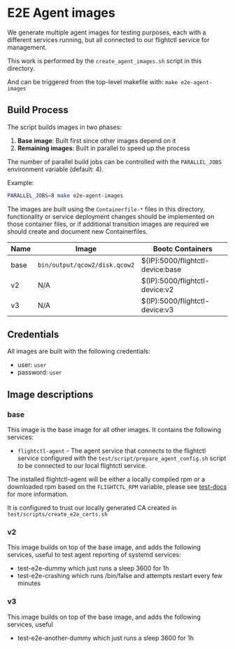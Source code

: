 # E2E Agent images

We generate multiple agent images for testing purposes, each with a different
services running, but all connected to our flightctl service for management.

This work is performed by the `create_agent_images.sh` script in this
directory.

And can be triggered from the top-level makefile with: `make e2e-agent-images`

## Build Process

The script builds images in two phases:
1. **Base image**: Built first since other images depend on it
2. **Remaining images**: Built in parallel to speed up the process

The number of parallel build jobs can be controlled with the `PARALLEL_JOBS`
environment variable (default: 4).

Example:
```bash
PARALLEL_JOBS=8 make e2e-agent-images
```

The images are built using the `Containerfile-*` files in this directory, functionality
or service deployment changes should be implemented on those container files, or if
additional transition images are required we should create and document new Containerfiles.

| Name   | Image                         | Bootc Containers                 |
|------  |-------------------------------|----------------------------------|
| base   | `bin/output/qcow2/disk.qcow2` | ${IP}:5000/flightctl-device:base |
| v2     | N/A                           | $(IP):5000/flightctl-device:v2   |
| v3     | N/A                           | $(IP):5000/flightctl-device:v3   |

## Credentials

All images are built with the following credentials:
- user: `user`
- password: `user`

## Image descriptions
### base
This image is the base image for all other images. It contains the following services:
- `flightctl-agent` - The agent service that connects to the flightctl service configured
   with the `test/script/prepare_agent_config.sh` script to be connected to our local
   flightctl service.

The installed flightctl-agent will be either a locally compiled rpm or a downloaded
rpm based on the `FLIGHTCTL_RPM` variable, please see [test-docs](../../README.md) for more information.

It is configured to trust our locally generated CA created in `test/scripts/create_e2e_certs.sh`

### v2
This image builds on top of the base image, and adds the following services, useful
to test agent reporting of systemd services:
 * test-e2e-dummy which just runs a sleep 3600 for 1h
 * test-e2e-crashing which runs /bin/false and attempts restart every few minutes

### v3
This image builds on top of the base image, and adds the following services, useful
 * test-e2e-another-dummy which just runs a sleep 3600 for 1h
